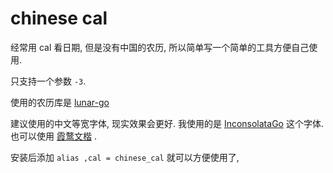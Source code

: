 # chinese cal

经常用 cal 看日期, 但是没有中国的农历, 所以简单写一个简单的工具方便自己使用.

只支持一个参数 `-3`.

使用的农历库是 [lunar-go](https://github.com/6tail/lunar-go)

建议使用的中文等宽字体, 现实效果会更好.
我使用的是 [InconsolataGo](https://www.levien.com/type/myfonts/inconsolata.html) 这个字体.
也可以使用 [霞鹜文楷](https://github.com/lxgw/LxgwWenKai) .

安装后添加 `alias ,cal = chinese_cal` 就可以方便使用了,
